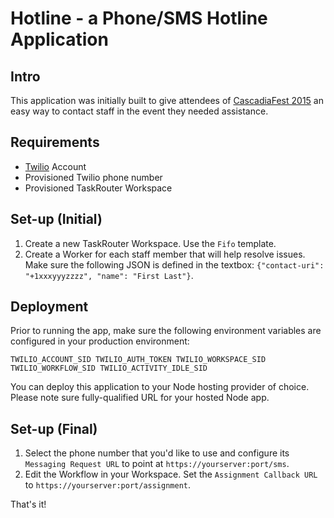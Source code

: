 # Hotline - a Phone/SMS Hotline Application

## Intro

This application was initially built to give attendees of [CascadiaFest 2015](http://2015.cascadiajs.com) an easy way to contact staff in the event they needed assistance. 

## Requirements

* [Twilio](http://twilio.com) Account
* Provisioned Twilio phone number
* Provisioned TaskRouter Workspace

## Set-up (Initial)

1. Create a new TaskRouter Workspace. Use the `Fifo` template.
2. Create a Worker for each staff member that will help resolve issues. Make sure the following JSON is defined in the textbox: `{"contact-uri": "+1xxxyyyzzzz", "name": "First Last"}`.


## Deployment

Prior to running the app, make sure the following environment variables are configured in your production environment:

``TWILIO_ACCOUNT_SID
TWILIO_AUTH_TOKEN
TWILIO_WORKSPACE_SID
TWILIO_WORKFLOW_SID
TWILIO_ACTIVITY_IDLE_SID``

You can deploy this application to your Node hosting provider of choice. Please note sure fully-qualified URL for your hosted Node app. 

## Set-up (Final)

1. Select the phone number that you'd like to use and configure its `Messaging Request URL` to point at `https://yourserver:port/sms`.
2. Edit the Workflow in your Workspace. Set the `Assignment Callback URL` to `https://yourserver:port/assignment`.

That's it! 
